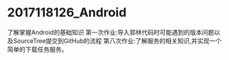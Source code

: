 # 2017118126_Android
了解掌握Android的基础知识
第一次作业:导入郭林代码时可能遇到的版本问题以及SourceTree提交到GitHub的流程
第八次作业:了解服务的相关知识,并实现一个简单的下载任务服务。
